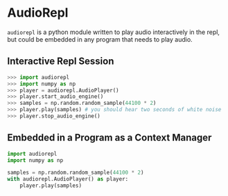 # AudioRepl
`audiorepl` is a python module written to play audio interactively in the repl, but could be embedded in any program that needs to play audio.

## Interactive Repl Session
```python
>>> import audiorepl
>>> import numpy as np
>>> player = audiorepl.AudioPlayer()
>>> player.start_audio_engine()
>>> samples = np.random.random_sample(44100 * 2)
>>> player.play(samples) # you should hear two seconds of white noise
>>> player.stop_audio_engine()
```

## Embedded in a Program as a Context Manager
```python
import audiorepl
import numpy as np

samples = np.random.random_sample(44100 * 2)
with audiorepl.AudioPlayer() as player:
    player.play(samples)
```
